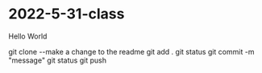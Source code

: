 # 2022-5-31-class
Hello World

git clone <url>
--make a change to the readme
git add .
git status
git commit -m "message"
git status
git push

